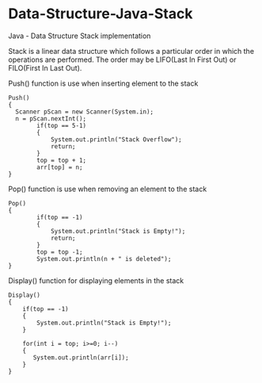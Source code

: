 # Data-Structure-Java-Stack
Java - Data Structure Stack implementation


Stack is a linear data structure which follows a particular order in which the operations are performed. 
The order may be LIFO(Last In First Out) or FILO(First In Last Out).


Push() function is use when inserting element to the stack

```
Push() 
{
  Scanner pScan = new Scanner(System.in);
  n = pScan.nextInt();
        if(top == 5-1)
        {
            System.out.println("Stack Overflow");
            return;
        }
        top = top + 1;
        arr[top] = n;
}
```

Pop() function is use when removing an element to the stack

```
Pop()
{
        if(top == -1)
        {
            System.out.println("Stack is Empty!");
            return;
        }
        top = top -1;
        System.out.println(n + " is deleted");
}
```

Display() function for displaying elements in the stack

```
Display()
{
    if(top == -1)
    {
        System.out.println("Stack is Empty!");
    }
    
    for(int i = top; i>=0; i--)
    {
       System.out.println(arr[i]);
    }
}
```

#####
